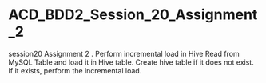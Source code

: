 # ACD_BDD2_Session_20_Assignment_2
session20 Assignment 2
. Perform incremental load in Hive 
Read from MySQL Table and load it in Hive table. 
Create hive table if it does not exist. 
If it exists, perform the incremental load. 
